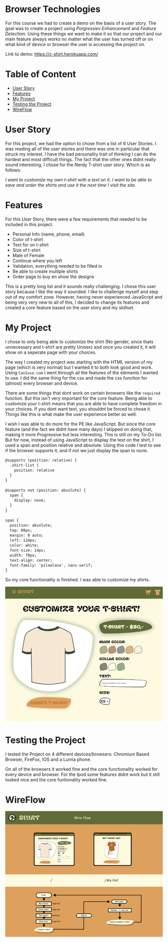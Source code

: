 # Browser Technologies 

For this course we had to create a demo on the basis of a user story. The goal was to create a project using *Porgressiev Enhancement* and *Feature Detection*. Using these things we want to make it so that our project and our main feature always works no matter what the user has turned off or on what kind of device or browser the user is accessing the project on. 

Link to demo:
https://c-shirt.herokuapp.com/

# Table of Content

- [User Story](#user-story)
- [Features](#features)
- [My Project](#my-project)
- [Testing the Project](#testing-the-project)
- [WireFlow](#wireflow)

# User Story

For this project, we had the option to chose from a list of 6 User Stories. I was reading all of the user stories and there was one in particular that struck my interest. I have the bad personality trait of thinking I can do the hardest and most difficult things. The fact that the other ones didnt really sound interesting, I chose for the Nerdy T-shirt user story. Which is as follows:

*I want to customize my own t-shirt with a text on it. I want to be able to save and order the shirts and use it the next time I visit the site.*

# Features

For this User Story, there were a few requirements that needed to be included in this project. 
- Personal Info (name, phone, email)
- Color of t-shirt
- Text for on t-shirt
- Size of t-shirt
- Male of Female
- Continue where you left
- Validation, everything needed to be filled in
- Be able to create multiple shirts
- Order page to buy en show the designs

This is a pretty long list and it sounds really challenging. I chose this user story because I like the way it sounded. I like to challenge myself and step out of my comfort zone. However, having never experienced JavaScript and being very very new to all of this, I decided to change its features and created a core feature based on the user story and my skillset. 

# My Project

I chose to only being able to customize the shirt (No gender, since thats unnecessary and t-shirt are pretty Unisex) and once you created it, it will show on a seperate page with your choices. 

The way I created my project was starting with the HTML version of my page (which is very normal) but I wanted it to both look good and work. Using `CanIuse.com` I went through all the features of the elements I wanted to use. 
I did the same thing for the css and made the css function for (almost) every browser and device. 

There are some things that dont work on certain browsers like the `required` function. But this isn't very important for the core feature. Being able to customize your t-shirt means that you are able to have complete freedom in your choices. If you dont want text, you shouldnt be forced to chose it. Things like this is what make the user experience better as well. 

I wish I was able to do more for the PE like JavaScript. But since the core feature (and the fact we didnt have many days) I skipped on doing that, making it more Progressive but less interesting. 
This is still on my To-Do list. But for now, instead of using JavaScript to display the text on the shirt, I used a span and position relative and absolute. 
Using this code I test to see if the browser supports it, and if not we just display the span to none.

```
@supports (position: relative) {
  .shirt-list {
    position: relative
  }
}

@supports not (position: absolute) {
  span {
    display: none;
  }
}

span {
  position: absolute;
  top: 80px;
  margin: 0 auto;
  left: 124px;
  color: white;
  font-size: 14px;
  width: 70px;
  text-align: center;
  font-family: 'pilowlava', sans-serif;
}

```

So my core functionality is finished. I was able to customize my shirts.

<!-- Image of the project -->
![Project dashboard](https://github.com/ppijn/C-Shirt/blob/main/public/img/project.jpg)


# Testing the Project

I tested the Project on 4 different devices/browsers: Chromium Based Browser, FireFox, IOS and a Lumia phone.

On all of the browsers it worked fine and the core functionality worked for every device and browser. For the Ipod some features didnt work but it still looked nice and the core funtionality worked fine.

# WireFlow

![WireFlow](https://github.com/ppijn/C-Shirt/blob/main/public/img/WireFlow-CShirt.jpg)